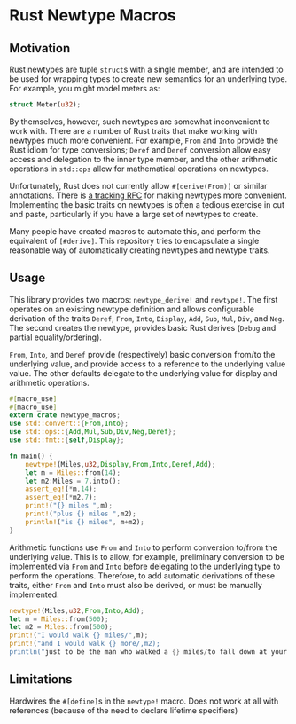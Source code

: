 # Rust Newtype Macros

## Motivation

Rust newtypes are tuple `struct`s with a single member, and are intended to be used for wrapping types to create new semantics for an underlying type. For example, you might model meters as:

```rust
struct Meter(u32); 
```

By themselves, however, such newtypes are somewhat inconvenient to work with. There are a number of Rust traits that make working with newtypes much more convenient. For example, `From` and `Into` provide the Rust idiom for type conversions; `Deref` and `Deref` conversion allow easy access and delegation to the inner type member, and the other arithmetic operations in `std::ops` allow for mathematical operations on newtypes.

Unfortunately, Rust does not currently allow `#[derive(From)]` or similar annotations. There is [a tracking RFC](https://github.com/rust-lang/rfcs/issues/261) for making newtypes more convenient. Implementing the basic traits on newtypes is often a tedious exercise in cut and paste, particularly if you have a large set of newtypes to create.

Many people have created macros to automate this, and perform the equivalent of `[#derive]`. This repository tries to encapsulate a single reasonable way of automatically creating newtypes and newtype traits.

## Usage

This library provides two macros: `newtype_derive!` and `newtype!`. The first operates on an existing newtype definition and allows configurable derivation of the traits `Deref`, `From`, `Into`, `Display`, `Add`, `Sub`, `Mul`, `Div`, and `Neg`. The second creates the newtype, provides basic Rust derives (`Debug` and partial equality/ordering).

`From`, `Into`, and `Deref` provide (respectively) basic conversion from/to the underlying value, and provide access to a reference to the underlying value value. The other defaults delegate to the underlying value for display and arithmetic operations.



```rust
#[macro_use]
#[macro_use]
extern crate newtype_macros;
use std::convert::{From,Into};
use std::ops::{Add,Mul,Sub,Div,Neg,Deref};
use std::fmt::{self,Display};

fn main() {
	newtype!(Miles,u32,Display,From,Into,Deref,Add);
	let m = Miles::from(14);
	let m2:Miles = 7.into();
	assert_eq!(*m,14);
	assert_eq!(*m2,7);
	print!("{} miles ",m);
	print!("plus {} miles ",m2);
	println!("is {} miles", m+m2);
}
```

Arithmetic functions use `From` and `Into` to perform conversion to/from the underlying value. This is to allow, for example, preliminary conversion to be implemented via `From` and `Into` before delegating to the underlying type to perform the operations. Therefore, to add automatic derivations of these traits, either `From` and `Into` must also be derived, or must be manually implemented.

```rust
newtype!(Miles,u32,From,Into,Add);
let m = Miles::from(500);
let m2 = Miles::from(500);
print!("I would walk {} miles/",m);
print!("and I would walk {} more/,m2);
println("just to be the man who walked a {} miles/to fall down at your door", m+m2);
```

## Limitations

Hardwires the `#[define]`s in the `newtype!` macro. 
Does not work at all with references (because of the need to declare lifetime specifiers)
